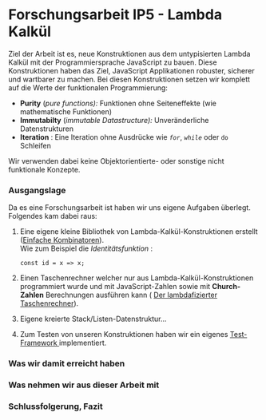 # Forschungsarbeit IP5 - Lambda Kalkül

Ziel der Arbeit ist es, neue Konstruktionen aus dem untypisierten Lambda Kalkül mit der Programmiersprache JavaScript zu bauen. Diese Konstruktionen haben das Ziel, JavaScript Applikationen robuster, sicherer und wartbarer zu machen. Bei diesen Konstruktionen setzen wir komplett auf die Werte der funktionalen Programmierung:

* **Purity** \(_pure functions\):_   Funktionen ohne Seiteneffekte \(wie mathematische Funktionen\)
* **Immutabilty** \(_immutable Datastructure\):_  Unveränderliche Datenstrukturen
* **Iteration** : Eine Iteration ohne Ausdrücke wie _`for`_, _`while`_ oder `do` Schleifen

Wir verwenden dabei keine Objektorientierte- oder sonstige nicht funktionale Konzepte.

### Ausgangslage

Da es eine Forschungsarbeit ist haben wir uns eigene Aufgaben überlegt. Folgendes kam dabei raus:

1. Eine eigene kleine Bibliothek von Lambda-Kalkül-Konstruktionen erstellt \([Einfache Kombinatoren](einfache-kombinatoren.md)\).   
   Wie zum Beispiel die _Identitätsfunktion_ :

   ```text
   const id = x => x;
   ```

2. Einen Taschenrechner welcher nur aus Lambda-Kalkül-Konstruktionen programmiert wurde und mit JavaScript-Zahlen sowie mit **Church-Zahlen** Berechnungen ausführen kann \( [Der lambdafizierter Taschenrechner](der-lambdafizierter-taschenrechner.md)\). 
3. Eigene kreierte Stack/Listen-Datenstruktur... 
4. Zum Testen von unseren Konstruktionen haben wir ein eigenes [Test-Framework ](test-framework.md)implementiert.

### Was wir damit erreicht haben





### Was nehmen wir aus dieser Arbeit mit



### Schlussfolgerung, Fazit





